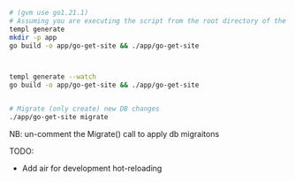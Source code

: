 ```bash
# (gvm use go1.21.1)
# Assuming you are executing the script from the root directory of the project
templ generate
mkdir -p app
go build -o app/go-get-site && ./app/go-get-site



templ generate --watch
go build -o app/go-get-site && ./app/go-get-site


# Migrate (only create) new DB changes
./app/go-get-site migrate

```


NB: un-comment the Migrate() call to apply db migraitons

TODO:

- Add air for development hot-reloading



